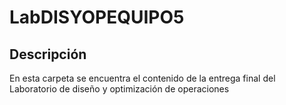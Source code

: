 # LabDISYOPEQUIPO5
## Descripción
En esta carpeta se encuentra el contenido de la entrega final del Laboratorio de diseño y optimización de operaciones 

